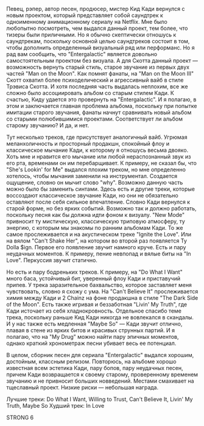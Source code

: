 Певец, рэпер, автор песен, продюсер, мистер Кид Кади вернулся с новым проектом, который представляет собой саундтрек к одноименному анимационному сериалу на Netflix. Мне было любопытно посмотреть, чем выдался данный проект, тем более, что тизеры были приличными. Но я обычно скептически отношусь к саундтрекам, поскольку основной целью саундтреков состоит в том, чтобы дополнить определенный визуальный ряд или перформанс. Но я рад вам сообщить, что "Entergalactic" является довольно самостоятельным проектом без визуала. А для Скотта данный проект — возможность вернуть старый стиль, старое звучание из первых двух частей "Man on the Moon". Как помнят фанаты, на "Man on the Moon III" Скотт охватил более психоделический и агрессивный вайб в стиле Трэвиса Скотта. И хотя последняя часть выдалась неплохим, все же сложно было ассоциировать альбом со старым стилем Кади. К счастью, Киду удается это провернуть на "Entergalactic". И я полагаю, в этом и заключается главная проблема альбома, поскольку при попытке имитации старого звучания, фанаты начнут сравнивать новый альбом со старыми полюбившимися проектами. Соответствует ли альбом старому звучанию? И да, и нет.

Тут несколько треков, где присутствует аналогичный вайб. Угрюмая меланхоличность и просторный продакшн, спокойный флоу и классическое мычание Кади, к которому я отношусь весьма двояко. Хоть мне и нравится его мычание или любой нераспознанный звук из его рта, временами он им перебарщивает. К примеру, не сказал бы, что "She's Lookin' for Me" выдался плохим треком, но мне определенно хотелось, чтобы мычания заменили на инструментал. Создается ощущение, словно он мычит слово "why". Возможно данную часть можно было бы заменить синтами. Здесь есть и другие треки, которые воссоздают классическое звучание Кади, но они не обязательно оставляют после себя сильное впечатление. Словно Кади вернулся к старой форме, но без ярких событий. Возможно так и должно работать, поскольку песня как бы должна идти фоном к визуалу. "New Mode" привносит ту мистическую, классическую триповую атмосферу, ту энергию, с которым мы знакомы по ранним альбомам Кади. То же самое прослеживается и на акустическом треке "Ignite the Love". Или на вялом "Can't Shake Her", на котором во второй раз появляется Ty Dolla $ign. Первое его появление звучит намного круче. Есть и пару неудачных моментов. К примеру, пение невпопад и вялые биты на "In Love". Перкуссия звучит статично.

Но есть и пару бодреньких треков. К примеру, на "Do What I Want" много баса, устойчивый бит, уверенный флоу Кади и приставучий припев. У трека заразительное бахвальство, которое заставляет меня чувствовать, словно я схожу с ума. На "Can't Believe It" прослеживается химия между Кади и 2 Chainz на фоне продакшна в стиле "The Dark Side of the Moon". Есть также игривая и беззаботная "Livin' My Truth", где Кади источает из себя хладнокровность. Отдельное спасибо теме трека, поскольку раньше Кид Кади никогда не вовлекался в скандалы. И у нас также есть медленная "Maybe So" — Кади звучит отлично, плавая в стене из ярких битов и красивых струнных партий. И я полагаю, что на "My Drug" можно найти пару эпичных моментов, однако краткий хронометраж песни убивает весь ее потенциал.

В целом, сборник песен для сериала "Entergalactic" выдался хорошим, достойным, классным релизом. Повторюсь, на альбоме хорошо известная всем эстетика Кади, пару бопов, пару неудачных песен, причем Кади возвращается к своему старому, проверенному временем звучанию и не привносит больших новведений. Местами смахивает на тщеславный проект. Низкие риски — небольшая награда.

Лучшие треки: Do What I Want, Willing to Trust, Can't Believe It, Livin' My Truth, Maybe So
Худший трек: In Love

STRONG 6
